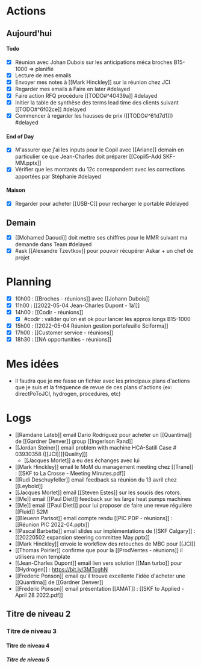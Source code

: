# Actions
## Aujourd'hui
#### Todo
- [x] Réunion avec Johan Dubois sur les anticipations méca broches B15-1000 => planifié
- [x] Lecture de mes emails
- [x] Envoyer mes notes à [[Mark Hinckley]] sur la réunion chez JCI
- [x] Regarder mes emails à Faire en later #delayed
- [x] Faire action RFQ procédure [[TODO#^40439a]] #delayed
- [x] Initier la table de synthèse des terms lead time des clients suivant [[TODO#^6f02ce]] #delayed
- [x] Commencer à regarder les hausses de prix ([[TODO#^61d7d1]]) #delayed
#### End of Day
- [x] M'assurer que j'ai les inputs pour le Copil avec [[Ariane]] demain en particulier ce que Jean-Charles doit préparer
		[[Copil5-Add SKF-MM.pptx]]
- [x] Vérifier que les montants du 12c correspondent avec les corrections apportées par Stéphanie #delayed
#### Maison
- [x] Regarder pour acheter [[USB-C]] pour recharger le portable #delayed

## Demain
- [x] [[Mohamed Daoudi]] doit mettre ses chiffres pour le MMR suivant ma demande dans Team #delayed
- [x] #ask [[Alexandre Tzevtkov]] pour pouvoir récupérer Askar + un chef de projet

# Planning
- [x] 10h00 : [[Broches - réunions]] avec [[Johann Dubois]]
- [x] 11h00 : [[2022-05-04 Jean-Charles Dupont - 1à1]]
- [x] 14h00 : [[Codir - réunions]]
	- [x] #codir : valider qu'on est ok pour lancer les appros longs B15-1000
- [x] 15h00 : [[2022-05-04 Réunion gestion portefeuille Sciforma]]
- [x] 17h00 : [[Customer service - réunions]]
- [x] 18h30 : [[NA opportunities - réunions]]

# Mes idées
- Il faudra que je me fasse un fichier avec les principaux plans d'actions que je suis et la fréquence de revue de ces plans d'actions (ex: directPoToJCI, hydrogen, procedures, etc)

# Logs
- [[Ramdane Lateb]] email Dario Rodriguez pour acheter un [[Quantima]] de [[Gardner Denver]] group [[Ingerlson Rand]]
- [[Jordan Steiner]] email problem with machine HCA-Satill Case # 03930358 ([[JCI]][[Quality]])
	- [[Jacques Morlet]] a eu des échanges avec lui
- [[Mark Hinckley]] email le MoM du management meeting chez [[Trane]] :
	[[SKF to La Crosse - Meeting Minutes.pdf]]
- [[Rudi Deschuyfeller]] email feedback sa réunion du 13 avril chez [[Leybold]]
- [[Jacques Morlet]] email [[Steven Estes]] sur les soucis des rotors.
- [[Me]] email [[Paul Dietl]] feedback sur les large heat pumps machines
- [[Me]] email [[Paul Dietl]] pour lui proposer de faire une revue régulière [[Fluid]] S2M
- [[Bleuenn Parisot]] email compte rendu [[PIC PDP - réunions]] : [[Réunion PIC 2022-04.pptx]]
- [[Pascal Barbette]] email slides sur implémentations de [[SKF Calgary]] : [[20220502 expansion steering committee May.pptx]]
- [[Mark Hinckley]] envoie le workflow des retouches de MBC pour [[JCI]]
- [[Thomas Poirier]] confirme que pour la [[ProdVentes - réunions]] il utilisera mon template
- [[Jean-Charles Dupont]] email lien vers solution [[Man turbo]] pour [[Hydrogen]] : https://bit.ly/3MTcghN
- [[Frederic Ponson]] email qu'il trouve excellente l'idée d'acheter une [[Quantima]] de [[Gardner Denver]] 
- [[Frederic Ponson]] email présentation [[AMAT]] : [[SKF to Applied - April 28 2022.pdf]]

## Titre de niveau 2

### Titre de niveau 3

#### Titre de niveau 4

##### Titre de niveau 5
